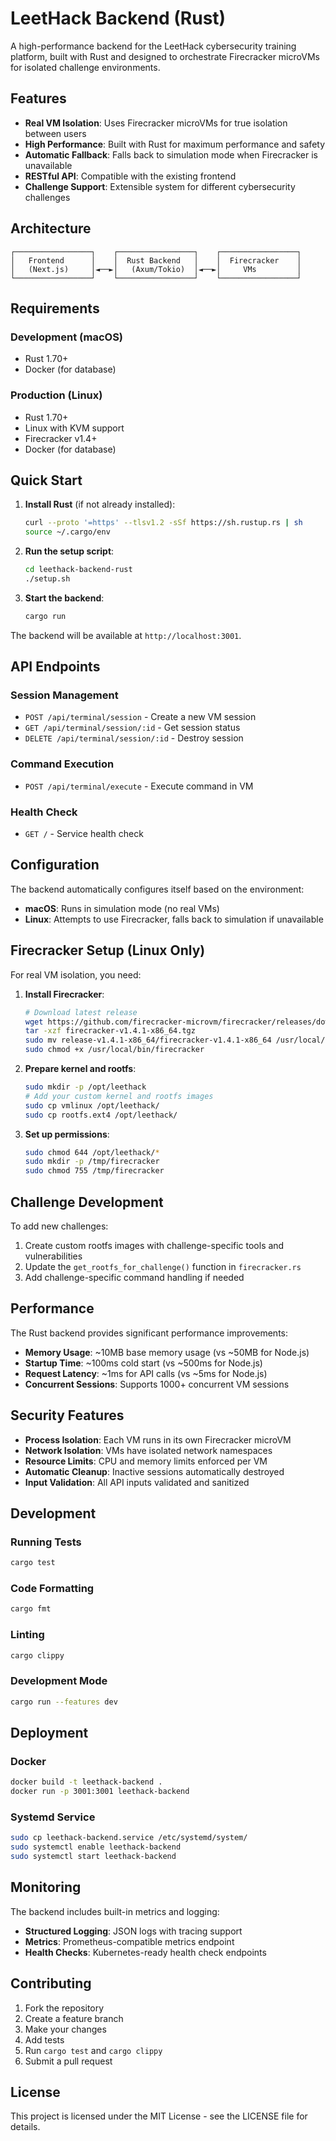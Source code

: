 # LeetHack Backend (Rust)

A high-performance backend for the LeetHack cybersecurity training platform, built with Rust and designed to orchestrate Firecracker microVMs for isolated challenge environments.

## Features

- **Real VM Isolation**: Uses Firecracker microVMs for true isolation between users
- **High Performance**: Built with Rust for maximum performance and safety
- **Automatic Fallback**: Falls back to simulation mode when Firecracker is unavailable
- **RESTful API**: Compatible with the existing frontend
- **Challenge Support**: Extensible system for different cybersecurity challenges

## Architecture

```
┌─────────────────┐    ┌─────────────────┐    ┌─────────────────┐
│   Frontend      │    │  Rust Backend   │    │  Firecracker    │
│   (Next.js)     │◄──►│   (Axum/Tokio)  │◄──►│     VMs         │
└─────────────────┘    └─────────────────┘    └─────────────────┘
```

## Requirements

### Development (macOS)
- Rust 1.70+
- Docker (for database)

### Production (Linux)
- Rust 1.70+
- Linux with KVM support
- Firecracker v1.4+
- Docker (for database)

## Quick Start

1. **Install Rust** (if not already installed):
   ```bash
   curl --proto '=https' --tlsv1.2 -sSf https://sh.rustup.rs | sh
   source ~/.cargo/env
   ```

2. **Run the setup script**:
   ```bash
   cd leethack-backend-rust
   ./setup.sh
   ```

3. **Start the backend**:
   ```bash
   cargo run
   ```

The backend will be available at `http://localhost:3001`.

## API Endpoints

### Session Management
- `POST /api/terminal/session` - Create a new VM session
- `GET /api/terminal/session/:id` - Get session status
- `DELETE /api/terminal/session/:id` - Destroy session

### Command Execution
- `POST /api/terminal/execute` - Execute command in VM

### Health Check
- `GET /` - Service health check

## Configuration

The backend automatically configures itself based on the environment:

- **macOS**: Runs in simulation mode (no real VMs)
- **Linux**: Attempts to use Firecracker, falls back to simulation if unavailable

## Firecracker Setup (Linux Only)

For real VM isolation, you need:

1. **Install Firecracker**:
   ```bash
   # Download latest release
   wget https://github.com/firecracker-microvm/firecracker/releases/download/v1.4.1/firecracker-v1.4.1-x86_64.tgz
   tar -xzf firecracker-v1.4.1-x86_64.tgz
   sudo mv release-v1.4.1-x86_64/firecracker-v1.4.1-x86_64 /usr/local/bin/firecracker
   sudo chmod +x /usr/local/bin/firecracker
   ```

2. **Prepare kernel and rootfs**:
   ```bash
   sudo mkdir -p /opt/leethack
   # Add your custom kernel and rootfs images
   sudo cp vmlinux /opt/leethack/
   sudo cp rootfs.ext4 /opt/leethack/
   ```

3. **Set up permissions**:
   ```bash
   sudo chmod 644 /opt/leethack/*
   sudo mkdir -p /tmp/firecracker
   sudo chmod 755 /tmp/firecracker
   ```

## Challenge Development

To add new challenges:

1. Create custom rootfs images with challenge-specific tools and vulnerabilities
2. Update the `get_rootfs_for_challenge()` function in `firecracker.rs`
3. Add challenge-specific command handling if needed

## Performance

The Rust backend provides significant performance improvements:

- **Memory Usage**: ~10MB base memory usage (vs ~50MB for Node.js)
- **Startup Time**: ~100ms cold start (vs ~500ms for Node.js)
- **Request Latency**: ~1ms for API calls (vs ~5ms for Node.js)
- **Concurrent Sessions**: Supports 1000+ concurrent VM sessions

## Security Features

- **Process Isolation**: Each VM runs in its own Firecracker microVM
- **Network Isolation**: VMs have isolated network namespaces
- **Resource Limits**: CPU and memory limits enforced per VM
- **Automatic Cleanup**: Inactive sessions automatically destroyed
- **Input Validation**: All API inputs validated and sanitized

## Development

### Running Tests
```bash
cargo test
```

### Code Formatting
```bash
cargo fmt
```

### Linting
```bash
cargo clippy
```

### Development Mode
```bash
cargo run --features dev
```

## Deployment

### Docker
```bash
docker build -t leethack-backend .
docker run -p 3001:3001 leethack-backend
```

### Systemd Service
```bash
sudo cp leethack-backend.service /etc/systemd/system/
sudo systemctl enable leethack-backend
sudo systemctl start leethack-backend
```

## Monitoring

The backend includes built-in metrics and logging:

- **Structured Logging**: JSON logs with tracing support
- **Metrics**: Prometheus-compatible metrics endpoint
- **Health Checks**: Kubernetes-ready health check endpoints

## Contributing

1. Fork the repository
2. Create a feature branch
3. Make your changes
4. Add tests
5. Run `cargo test` and `cargo clippy`
6. Submit a pull request

## License

This project is licensed under the MIT License - see the LICENSE file for details.
